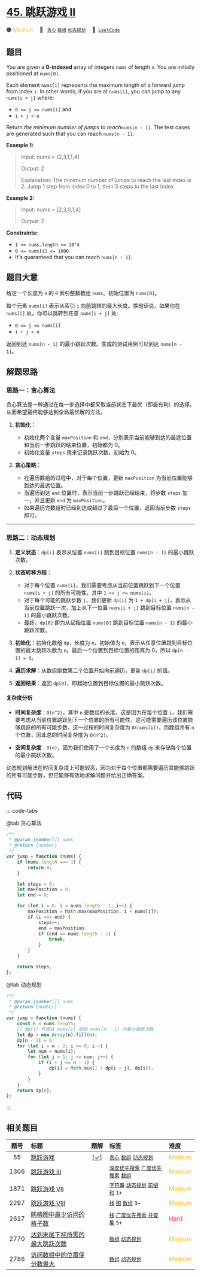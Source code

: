 # [45. 跳跃游戏 II](https://leetcode.com/problems/jump-game-ii)

🟠 <font color=#ffb800>Medium</font>&emsp; 🔖&ensp; [`贪心`](/leetcode/outline/tag/greedy.md) [`数组`](/leetcode/outline/tag/array.md) [`动态规划`](/leetcode/outline/tag/dynamic-programming.md)&emsp; 🔗&ensp;[`LeetCode`](https://leetcode.com/problems/jump-game-ii/)

## 题目

You are given a **0-indexed** array of integers `nums` of length `n`. You are
initially positioned at `nums[0]`.

Each element `nums[i]` represents the maximum length of a forward jump from
index `i`. In other words, if you are at `nums[i]`, you can jump to any
`nums[i + j]` where:

- `0 <= j <= nums[i]` and
- `i + j < n`

Return _the minimum number of jumps to reach_`nums[n - 1]`. The test cases are
generated such that you can reach `nums[n - 1]`.

**Example 1:**

> Input: nums = [2,3,1,1,4]
>
> Output: 2
>
> Explanation: The minimum number of jumps to reach the last index is 2. Jump 1 step from index 0 to 1, then 3 steps to the last index.

**Example 2:**

> Input: nums = [2,3,0,1,4]
>
> Output: 2

**Constraints:**

- `1 <= nums.length <= 10^4`
- `0 <= nums[i] <= 1000`
- It's guaranteed that you can reach `nums[n - 1]`.

## 题目大意

给定一个长度为 `n` 的 `0` 索引整数数组 `nums`。初始位置为 `nums[0]`。

每个元素 `nums[i]` 表示从索引 `i` 向前跳转的最大长度。换句话说，如果你在 `nums[i]` 处，你可以跳转到任意 `nums[i + j]` 处:

- `0 <= j <= nums[i]`
- `i + j < n`

返回到达 `nums[n - 1]` 的最小跳跃次数。生成的测试用例可以到达 `nums[n - 1]`。

## 解题思路

### 思路一：贪心算法

贪心算法是一种通过在每一步选择中都采取当前状态下最优（即最有利）的选择，从而希望最终能够达到全局最优解的方法。

1. **初始化**：

   - 初始化两个变量 `maxPosition` 和 `end`，分别表示当前能够到达的最远位置和当前一步跳跃的结束位置，初始都为 0。
   - 初始化变量 `steps` 用来记录跳跃次数，初始为 0。

2. **贪心策略**：
   - 在遍历数组的过程中，对于每个位置，更新 `maxPosition` 为当前位置能够到达的最远位置。
   - 当遍历到达 `end` 位置时，表示当前一步跳跃已经结束，将步数 `steps` 加一，并且更新 `end` 为 `maxPosition`。
   - 如果遍历完数组时已经到达或超过了最后一个位置，返回当前步数 `steps` 即可。

---

### 思路二：动态规划

1. **定义状态**：`dp[i]` 表示从位置 `nums[i]` 跳到目标位置 `nums[n - 1]` 的最小跳跃次数。

2. **状态转移方程**：

   - 对于每个位置 `nums[i]`，我们需要考虑从当前位置跳跃到下一个位置 `nums[i + j]` 的所有可能性，其中 `1 <= j <= nums[i]`。
   - 对于每个可能的跳跃步数 `j`，我们更新 `dp[i]` 为 `1 + dp[i + j]`，表示从当前位置跳跃一次，加上从下一位置 `nums[i + j]` 跳到目标位置 `nums[n - 1]` 的最小跳跃次数。
   - 最终，`dp[0]` 即为从起始位置 `nums[0]` 跳到目标位置 `nums[n - 1]` 的最小跳跃次数。

3. **初始化**：初始化数组 `dp`，长度为 `n`，初始值为 `n`，表示从任意位置跳到目标位置的最大跳跃次数为 `n`。最后一个位置到目标位置的距离为 0，所以 `dp[n - 1] = 0`。

4. **遍历求解**：从数组倒数第二个位置开始向前遍历，更新 `dp[i]` 的值。

5. **返回结果**：返回 `dp[0]`，即起始位置到目标位置的最小跳跃次数。

#### 复杂度分析

- **时间复杂度**：`O(n^2)`，其中 `n` 是数组的长度。这是因为在每个位置 `i`，我们需要考虑从当前位置跳跃到下一个位置的所有可能性，这可能需要遍历该位置能够跳跃的所有可能步数，这一过程的时间复杂度为 `O(nums[i])`，而数组共有 `n` 个位置，因此总的时间复杂度为 `O(n^2)`。

- **空间复杂度**：`O(n)`，因为我们使用了一个长度为 `n` 的数组 `dp` 来存储每个位置的最小跳跃次数。

动态规划解法在时间复杂度上可能较高，因为对于每个位置都需要遍历其能够跳跃的所有可能步数，但它能够有效地求解问题并给出正确答案。

## 代码

::: code-tabs

@tab 贪心算法

```javascript
/**
 * @param {number[]} nums
 * @return {number}
 */
var jump = function (nums) {
	if (nums.length === 1) {
		return 0;
	}

	let steps = 0;
	let maxPosition = 0;
	let end = 0;

	for (let i = 0; i < nums.length - 1; i++) {
		maxPosition = Math.max(maxPosition, i + nums[i]);
		if (i === end) {
			steps++;
			end = maxPosition;
			if (end >= nums.length - 1) {
				break;
			}
		}
	}

	return steps;
};
```

@tab 动态规划

```javascript
/**
 * @param {number[]} nums
 * @return {number}
 */
var jump = function (nums) {
	const n = nums.length;
	// dp[i] 代表从 nums[i] 跳到 nums[n - 1] 的最小跳跃次数
	let dp = new Array(n).fill(n);
	dp[n - 1] = 0;
	for (let i = n - 2; i >= 0; i--) {
		let num = nums[i];
		for (let j = 1; j <= num; j++) {
			if (i + j <= n - 1) {
				dp[i] = Math.min(1 + dp[i + j], dp[i]);
			}
		}
	}
	return dp[0];
};
```

:::

## 相关题目

<!-- prettier-ignore -->
| 题号 | 标题 | 题解 | 标签 | 难度 |
| :------: | :------ | :------: | :------ | :------ |
| 55 | [跳跃游戏](https://leetcode.com/problems/jump-game) | [[✓]](https://2xiao.github.io/leetcode-js/leetcode/problem/0055) |  [`贪心`](/leetcode/outline/tag/greedy.md) [`数组`](/leetcode/outline/tag/array.md) [`动态规划`](/leetcode/outline/tag/dynamic-programming.md) | <font color=#ffb800>Medium</font> |
| 1306 | [跳跃游戏 III](https://leetcode.com/problems/jump-game-iii) |  |  [`深度优先搜索`](/leetcode/outline/tag/depth-first-search.md) [`广度优先搜索`](/leetcode/outline/tag/breadth-first-search.md) [`数组`](/leetcode/outline/tag/array.md) | <font color=#ffb800>Medium</font> |
| 1871 | [跳跃游戏 VII](https://leetcode.com/problems/jump-game-vii) |  |  [`字符串`](/leetcode/outline/tag/string.md) [`动态规划`](/leetcode/outline/tag/dynamic-programming.md) [`前缀和`](/leetcode/outline/tag/prefix-sum.md) `1+` | <font color=#ffb800>Medium</font> |
| 2297 | [跳跃游戏 VIII](https://leetcode.com/problems/jump-game-viii) |  |  [`栈`](/leetcode/outline/tag/stack.md) [`图`](/leetcode/outline/tag/graph.md) [`数组`](/leetcode/outline/tag/array.md) `3+` | <font color=#ffb800>Medium</font> |
| 2617 | [网格图中最少访问的格子数](https://leetcode.com/problems/minimum-number-of-visited-cells-in-a-grid) |  |  [`栈`](/leetcode/outline/tag/stack.md) [`广度优先搜索`](/leetcode/outline/tag/breadth-first-search.md) [`并查集`](/leetcode/outline/tag/union-find.md) `5+` | <font color=#ff334b>Hard</font> |
| 2770 | [达到末尾下标所需的最大跳跃次数](https://leetcode.com/problems/maximum-number-of-jumps-to-reach-the-last-index) |  |  [`数组`](/leetcode/outline/tag/array.md) [`动态规划`](/leetcode/outline/tag/dynamic-programming.md) | <font color=#ffb800>Medium</font> |
| 2786 | [访问数组中的位置使分数最大](https://leetcode.com/problems/visit-array-positions-to-maximize-score) |  |  [`数组`](/leetcode/outline/tag/array.md) [`动态规划`](/leetcode/outline/tag/dynamic-programming.md) | <font color=#ffb800>Medium</font> |

<style>
.blue {
    background-color: #096dd9;
    padding: 0.25rem 0.5rem;
    margin: 0;
    font-size: 0.85em;
    border-radius: 3px;
    color: white;
    font-weight: 500;
}
table th:first-of-type { width: 10%; }
table th:nth-of-type(2) { width: 35%; }
table th:nth-of-type(3) { width: 10%; }
table th:nth-of-type(4) { width: 35%; }
table th:nth-of-type(5) { width: 10%; }
</style>
